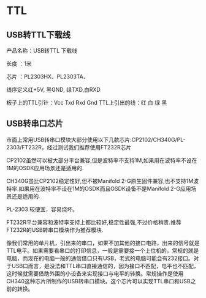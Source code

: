 # TTL



## USB转TTL下载线
产品名称：USB转TTL 下载线

长度       ：1米

芯片       ：PL2303HX、PL2303TA、

线序定义红+5V, 黑GND, 绿TXD,白RXD


板子上的TTL引针：Vcc Txd Rxd Gnd
TTL上引出的线：红 白 绿 黑


## USB转串口芯片

市面上常用USB转串口模块大部分使用以下几款芯片:CP2102/CH340G/PL-2303/FT232R，经过测试我们推荐使用FT232R芯片


CP2102虽然可以被大部分平台兼容,但是波特率不支持1M,如果用在波特率不设在1M的OSDK应用场景还是适用的.

CH340G虽比CP2102稳定性好,但不被Manifold 2-G原生固件兼容,也不支持1M波特率.如果用在波特率不设在1M的OSDK而且OSDK设备不是Manifold 2-G应用场景还是适用的.

PL-2303 较便宜，容易烧坏。

FT232R平台兼容和波特率支持上都比较好,稳定性最强,不过价格稍贵.推荐FT232R的USB转串口模块作为推荐模块.

像我们常用的单片机，引出来的串口，如果不加其他的接口电路，出来的信号就是TTL电平。如果需要看串口的打印信息，一般是需要接一个上位机的，常规的就是电脑，而现在的电脑一般的通信借口只有USB，老式的电脑可能会有232接口。对于USB口而言，是没法和TTL串口直接通信的，因为接口不匹配，电平也不匹配，这时候就需要借助外围的小设备来实现接口与电平的转换。常规操作是使用CH340这种芯片所制作的USB转串口模块。这个芯片可以实现TTL串口和USB之前的转换。
